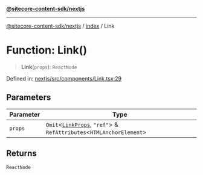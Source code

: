 [**@sitecore-content-sdk/nextjs**](../../README.md)

***

[@sitecore-content-sdk/nextjs](../../README.md) / [index](../README.md) / Link

# Function: Link()

> **Link**(`props`): `ReactNode`

Defined in: [nextjs/src/components/Link.tsx:29](https://github.com/Sitecore/xmc-jss-dev/blob/9249852e679f8a82eeff2dd39bb5b46c85431c25/packages/nextjs/src/components/Link.tsx#L29)

## Parameters

| Parameter | Type |
| ------ | ------ |
| `props` | `Omit`\<[`LinkProps`](../type-aliases/LinkProps.md), `"ref"`\> & `RefAttributes`\<`HTMLAnchorElement`\> |

## Returns

`ReactNode`
